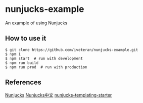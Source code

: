 # nunjucks-example
An example of using Nunjucks

## How to use it
```
$ git clone https://github.com/iveteran/nunjucks-example.git  
$ npm i  
$ npm start  # run with development  
$ npm run build  
$ npm run prod  # run with production
```

## References
[Nunjucks](https://mozilla.github.io/nunjucks/)
[Nunjucks中文](https://nunjucks.bootcss.com/)
[nunjucks-templating-starter](https://www.github.com/chidiwilliams/nunjucks-templating-starter)
